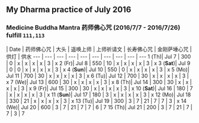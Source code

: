 ## My Dharma practice of July 2016 
### Medicine Buddha Mantra 药师佛心咒 (2016/7/7 - 2016/7/26) fulfill `111,113`


 | Date  | 药师佛心咒  | 大头 | 遥唤上师 | 上师祈请文 | 长寿佛心咒 | 金刚萨埵心咒 | 供灯 | 供水
--- | ---  | --- | --- | --- | --- | --- | --- | --- | ---
1 (Th)| Jul 7  | 300  | 0 | x | x | x | x | 3 | x
2 (Fr)| Jul 8  | 550  | 10 | x | x | x | x | 3 | x
3 (__Sat__)| Jul 9 | 0  | 0 | x | x | x | x | 3 | x
4 (__Sun__)| Jul 10 | 550   | 0 | x | x | x | x | 3 | x
5 (Mo)| Jul 11 |  700  | 30 | x | x | x | x | 3 | x
6 (Tu)| Jul 12 |  700  | 30 | x | x | x | x | 3 | x
7 (We)| Jul 13 |  600  | 30 | x | x | x | x | 3 | x
8 (Th)| Jul 14 |  300  | 30 | x | x | x | x | 3 | x
9 (Fr)| Jul 15 |   300 | 30 | x | x | x | x | 3 | x
10 (__Sat__)| Jul 16 |  180  | 7 | x | x | x | x | 3 | x
11 (__Sun__)| Jul 17 |  180 | 3 | x | x | x | x | 3 | x
12 (Mo)| Jul 18 |  330 | 21 | x | x | x | x | 3 | x
13 (Tu)| Jul 19 |  300 | 3 | 7 | 21 | 7 | 7 | 3 | x
14 (We)| Jul 20 |  600 | 3 | 7 | 21 | 7 | 7 | 6 | 7
15 (Th)| Jul 21 |  200 | 3 | 7 | 21 | 7 | 7 | 3 | 7



    


